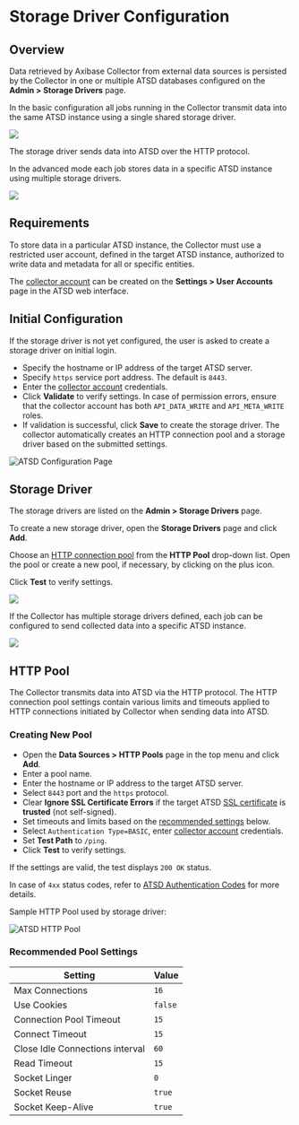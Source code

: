 # Storage Driver Configuration

## Overview

Data retrieved by Axibase Collector from external data sources is persisted by the Collector in one or multiple ATSD databases configured on the **Admin > Storage Drivers** page.

In the basic configuration all jobs running in the Collector transmit data into the same ATSD instance using a single shared storage driver.

![](./images/storage-driver-basic.png)

The storage driver sends data into ATSD over the HTTP protocol.

In the advanced mode each job stores data in a specific ATSD instance using multiple storage drivers.

![](./images/storage-driver-advanced.png)

## Requirements

To store data in a particular ATSD instance, the Collector must use a restricted user account, defined in the target ATSD instance, authorized to write data and metadata for all or specific entities.

The [collector account](https://axibase.com/docs/atsd/administration/collector-account.html) can be created on the **Settings > User Accounts** page in the ATSD web interface.

## Initial Configuration

If the storage driver is not yet configured, the user is asked to create a storage driver on initial login.

* Specify the hostname or IP address of the target ATSD server.
* Specify `https` service port address. The default is `8443`.
* Enter the [collector account](https://axibase.com/docs/atsd/administration/collector-account.html) credentials.
* Click **Validate** to verify settings. In case of permission errors, ensure that the collector account has both `API_DATA_WRITE` and `API_META_WRITE` roles.
* If validation is successful, click **Save** to create the storage driver. The collector automatically creates an HTTP connection pool and a storage driver based on the submitted settings.

![ATSD Configuration Page](./images/atsd_configuration.png)

## Storage Driver

The storage drivers are listed on the **Admin > Storage Drivers** page.

To create a new storage driver, open the **Storage Drivers** page and click **Add**.

Choose an [HTTP connection pool](#http-pool) from the **HTTP Pool** drop-down list. Open the pool or create a new pool, if necessary, by clicking on the plus icon.

Click **Test** to verify settings.

![](./images/storage-driver-test.png)

If the Collector has multiple storage drivers defined, each job can be configured to send collected data into a specific ATSD instance.

![](./images/job-storage-driver.png)

## HTTP Pool

The Collector transmits data into ATSD via the HTTP protocol. The HTTP connection pool settings contain various limits and timeouts applied to HTTP connections initiated by Collector when sending data into ATSD.

### Creating New Pool

* Open the **Data Sources > HTTP Pools** page in the top menu and click **Add**.
* Enter a pool name.
* Enter the hostname or IP address to the target ATSD server.
* Select `8443` port and the `https` protocol.
* Clear **Ignore SSL Certificate Errors** if the target ATSD [SSL certificate](https://axibase.com/docs/atsd/administration/ssl-ca-signed.html) is **trusted** (not self-signed).
* Set timeouts and limits based on the [recommended settings](#recommended-pool-settings) below.
* Select `Authentication Type=BASIC`, enter [collector account](https://axibase.com/docs/atsd/administration/collector-account.html) credentials.
* Set **Test Path** to `/ping`.
* Click **Test** to verify settings.

If the settings are valid, the test displays `200 OK` status.

In case of `4xx` status codes, refer to [ATSD Authentication Codes](https://axibase.com/docs/atsd/administration/user-authentication.html#authentication-and-authorization-errors) for more details.

Sample HTTP Pool used by storage driver:

![ATSD HTTP Pool](./images/storage-driver-pool.png)

### Recommended Pool Settings

**Setting** | **Value**
----- | -----
Max Connections | `16`
Use Cookies | `false`
Connection Pool Timeout | `15`
Connect Timeout | `15`
Close Idle Connections interval | `60`
Read Timeout | `15`
Socket Linger | `0`
Socket Reuse | `true`
Socket Keep-Alive | `true`